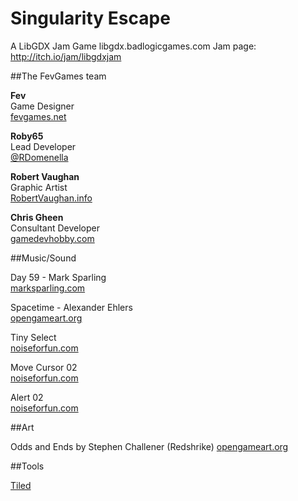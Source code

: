 # Singularity Escape

A LibGDX Jam Game
libgdx.badlogicgames.com
Jam page: http://itch.io/jam/libgdxjam

##The FevGames team

**Fev**  
Game Designer  
[fevgames.net](http://fevgames.net)

**Roby65**  
Lead Developer  
[@RDomenella](https://twitter.com/RDomenella)

**Robert Vaughan**  
Graphic Artist  
[RobertVaughan.info](http://robertvaughan.info/)

**Chris Gheen**  
Consultant Developer  
[gamedevhobby.com](http://www.gamedevhobby.com/)

##Music/Sound

Day 59 - Mark Sparling  
[marksparling.com](http://marksparling.com/)

Spacetime - Alexander Ehlers  
[opengameart.org](http://opengameart.org/)

Tiny Select  
[noiseforfun.com](http://www.noiseforfun.com/)

Move Cursor 02  
[noiseforfun.com](http://www.noiseforfun.com/)

Alert 02  
[noiseforfun.com](http://www.noiseforfun.com/)

##Art

Odds and Ends by Stephen Challener (Redshrike)
[opengameart.org](http://opengameart.org/)

##Tools

[Tiled](http://www.mapeditor.org/)
